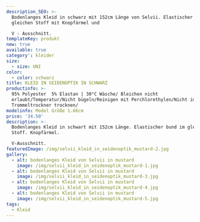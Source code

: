 ```yaml
---
description_SEO: >-
  Bodenlanges Kleid in schwarz mit 152cm Länge von Selvii. Elastischer bund im
  gleichen Stoff mit Knopfärmel und

  V - Ausschnitt.
templateKey: produkt
new: true
available: true
category': kleider
size:
  - size: UNI
color:
  - color: schwarz
title: KLEID IN SEIDENOPTIK IN SCHWARZ
productinfo: >-
  95% Polyester  5% Elastan | 30°C Wäsche/ Bleichen nicht
  erlaubt/Temperatur/Nicht bügeln/Reinigen mit Perchlorethylen/Nicht im
  Trommeltrockner trocknen/
modelinfo: Model Größe 1.66cm
price: '34.50'
description: >-
  Bodenlanges Kleid in schwart mit 152cm Länge. Elastischer bund im gleichen
  Stoff. Knopfärmel.

  V-Ausschnitt.
featuredImage: /img/selvii_kleid_in_seidenoptik_mustard-2.jpg
gallery:
  - alt: bodenlanges Kleid von Selvii in mustard
    image: /img/selvii_kleid_in_seidenoptik_mustard-1.jpg
  - alt: bodenlanges Kleid von Selvii in mustard
    image: /img/selvii_kleid_in_seidenoptik_mustard-3.jpg
  - alt: bodenlanges Kleid von Selvii in mustard
    image: /img/selvii_kleid_in_seidenoptik_mustard-4.jpg
  - alt: bodenlanges Kleid von Selvii in mustard
    image: /img/selvii_kleid_in_seidenoptik_mustard-5.jpg
tags:
  - Kleid
---
```


